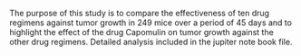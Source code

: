 
The purpose of this study is to compare the effectiveness of ten drug regimens against tumor growth in 249 mice over a period of
45 days and to highlight the effect of the drug Capomulin on tumor growth against the other drug regimens.
Detailed analysis included in the jupiter note book file.
